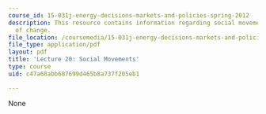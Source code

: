 ```yaml
---
course_id: 15-031j-energy-decisions-markets-and-policies-spring-2012
description: This resource contains information regarding social movements as agents
  of change.
file_location: /coursemedia/15-031j-energy-decisions-markets-and-policies-spring-2012/c47a68abb687699d465b8a737f205eb1_MIT15_031JS12_lec20.pdf
file_type: application/pdf
layout: pdf
title: 'Lecture 20: Social Movements'
type: course
uid: c47a68abb687699d465b8a737f205eb1

---
```

None